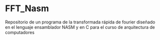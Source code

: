# FFT_Nasm
Repositorio de un programa de la transformada rápida de fourier diseñado en el lenguaje ensamblador NASM y en C para el curso de arquitectura de computadores
